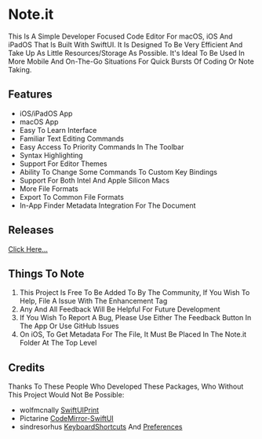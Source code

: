 # Note.it

This Is A Simple Developer Focused Code Editor For macOS, iOS And iPadOS That Is Built With SwiftUI. It Is Designed To Be Very Efficient And Take Up As Little Resources/Storage As Possible. It's Ideal To Be Used In More Mobile And On-The-Go Situations For Quick Bursts Of Coding Or Note Taking.

## Features

 - iOS/iPadOS App
 - macOS App
 - Easy To Learn Interface
 - Familiar Text Editing Commands
 - Easy Access To Priority Commands In The Toolbar
 - Syntax Highlighting
 - Support For Editor Themes
 - Ability To Change Some Commands To Custom Key Bindings
 - Support For Both Intel And Apple Silicon Macs
 - More File Formats
 - Export To Common File Formats
 - In-App Finder Metadata Integration For The Document

## Releases

[Click Here...](https://github.com/markydoodled/Note.it/releases)

## Things To Note

1. This Project Is Free To Be Added To By The Community, If You Wish To Help, File A Issue With The Enhancement Tag
2. Any And All Feedback Will Be Helpful For Future Development
3. If You Wish To Report A Bug, Please Use Either The Feedback Button In The App Or Use GitHub Issues
4. On iOS, To Get Metadata For The File, It Must Be Placed In The Note.it Folder At The Top Level

## Credits

Thanks To These People Who Developed These Packages, Who Without This Project Would Not Be Possible:
 
- wolfmcnally [SwiftUIPrint](https://github.com/wolfmcnally/SwiftUIPrint)
- Pictarine [CodeMirror-SwiftUI](https://github.com/Pictarine/CodeMirror-SwiftUI)
- sindresorhus [KeyboardShortcuts](https://github.com/sindresorhus/KeyboardShortcuts) And [Preferences](https://github.com/sindresorhus/Preferences)

